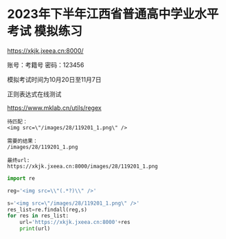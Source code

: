 # 2023年下半年江西省普通高中学业水平考试 模拟练习

https://xkjk.jxeea.cn:8000/

账号：考籍号
密码：123456

模拟考试时间为10月20日至11月7日

正则表达式在线测试

https://www.mklab.cn/utils/regex

```code
待匹配：
<img src=\"/images/28/119201_1.png\" />

需要的结果：
/images/28/119201_1.png

最终url:
https://xkjk.jxeea.cn:8000/images/28/119201_1.png
```

```python
import re

reg='<img src=\\"(.*?)\\" />'

s='<img src=\"/images/28/119201_1.png\" />'
res_list=re.findall(reg,s)
for res in res_list:
    url='https://xkjk.jxeea.cn:8000'+res
    print(url)
```
